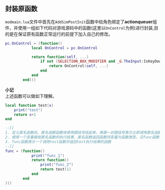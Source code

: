 ## 封装原函数

`modmain.lua`文件中首先在`AddSimPostInit`函数中给角色绑定了**actionqueuer**组件，并使用一组如下代码对游戏源码中的函数(这里以`OnControl`为例)进行封装,目的是在保证原有函数正常运行的前提下加入自己的修改。

```lua
pc.OnControl = (function()
			local OnControl = pc.OnControl

			return function(self, ...)
				if not (SELECTION_BOX_MODIFIER and _G.TheInput:IsKeyDown(SELECTION_BOX_MODIFIER)) and not (CHERRY_PICKING_MODIFIER and _G.TheInput:IsKeyDown(CHERRY_PICKING_MODIFIER)) then
					return OnControl(self, ...)
				end
			end
		end)()
```

**小记**  
上述函数可以做如下理解。

```lua
local function test(x)
	print("test")
	return x+1
end

--[[
1. 定义匿名函数后，匿名函数函数体使用圆括号括起来，再跟一对圆括号表示立即调用匿名函数，见下述例子func_1;
2. 使用一个变量接收匿名函数的执行结果，匿名函数返回函数则变量为函数类型，见func函数；
3. func函数表示一个调用test函数并返回test执行结果的函数
--]]
func = (function()
			print("func_1")
			return function()
				print("func_2")
				return test(1)
			end
		end
)()
```